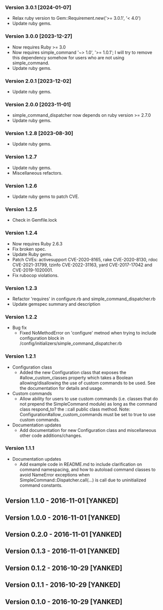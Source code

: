 ### Version 3.0.1 [2024-01-07]
* Relax ruby version to Gem::Requirement.new('>= 3.0.1', '< 4.0')
* Update ruby gems.
### Version 3.0.0 [2023-12-27]
* Now requires Ruby >= 3.0
* Now requires simple_command '~> 1.0', '>= 1.0.1'; I will try to remove this dependency somehow for users who are not using simple_command.
* Update ruby gems.
### Version 2.0.1 [2023-12-02]
* Update ruby gems.
### Version 2.0.0 [2023-11-01]
* simple_command_dispatcher now depends on ruby version >= 2.7.0
* Update ruby gems.
### Version 1.2.8 [2023-08-30]
* Update ruby gems.
### Version 1.2.7
* Update ruby gems.
* Miscellaneous refactors.
### Version 1.2.6
* Update ruby gems to patch CVE.
### Version 1.2.5
* Check in Gemfile.lock
### Version 1.2.4
* Now requires Ruby 2.6.3
* Fix broken spec.
* Update Ruby gems.
* Patch CVEs: activesupport CVE-2020-8165, rake CVE-2020-8130, rdoc CVE-2021-31799, tzinfo CVE-2022-31163, yard CVE-2017-17042 and CVE-2019-1020001.
* Fix rubocop violations.
### Version 1.2.3
* Refactor 'requires' in configure.rb and simple_command_dispatcher.rb
* Update gemspec summary and description
### Version 1.2.2
* Bug fix
  * Fixed NoMethodError on 'configure' metnod when trying to include configuration block in /config/initializers/simple_command_dispatcher.rb
### Version 1.2.1
* Configuration class
  * Added the new Configuration class that exposes the #allow_custom_classes property which takes a Boolean allowing/disallowing the use of custom commands to be used. See the documentation for details and usage.
* Custom commands
  * Allow ability for users to use custom commands (i.e. classes that do not prepend the SimpleCommand module) as long as the command class respond_to? the ::call public class method. Note: Configuration#allow_custom_commands must be set to true to use custom commands.
* Documentation updates
  * Add documentation for new Configuration class and miscellaneous other code additions/changes.

### Version 1.1.1
* Documentation updates
  * Add example code in README.md to include clarification on command namespacing, and how to autoload command classes to avoid NameError exceptions when SimpleCommand::Dispatcher.call(...) is call due to uninitialized command constants.

## Version 1.1.0 - 2016-11-01 [YANKED]
## Version 1.0.0 - 2016-11-01 [YANKED]
## Version 0.2.0 - 2016-11-01 [YANKED]
## Version 0.1.3 - 2016-11-01 [YANKED]
## Version 0.1.2 - 2016-10-29 [YANKED]
## Version 0.1.1 - 2016-10-29 [YANKED]
## Version 0.1.0 - 2016-10-29 [YANKED]
